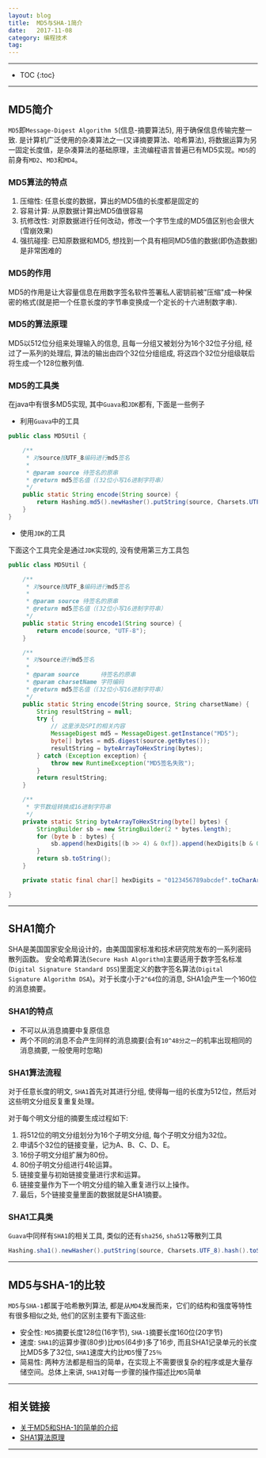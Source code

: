 ```yaml
---
layout: blog
title:  MD5与SHA-1简介
date:   2017-11-08
category: 编程技术
tag:
---
```



*****

* TOC
{:toc}

*****

## MD5简介
`MD5`即`Message-Digest Algorithm 5`(信息-摘要算法5), 用于确保信息传输完整一致. 是计算机广泛使用的杂凑算法之一(又译摘要算法、哈希算法), 将数据运算为另一固定长度值，是杂凑算法的基础原理，主流编程语言普遍已有MD5实现。`MD5`的前身有`MD2`、`MD3`和`MD4`。

### MD5算法的特点

1. 压缩性: 任意长度的数据，算出的MD5值的长度都是固定的
2. 容易计算: 从原数据计算出MD5值很容易
3. 抗修改性: 对原数据进行任何改动，修改一个字节生成的MD5值区别也会很大(雪崩效果)
4. 强抗碰撞: 已知原数据和MD5, 想找到一个具有相同MD5值的数据(即伪造数据)是非常困难的

### MD5的作用
MD5的作用是让大容量信息在用数字签名软件签署私人密钥前被"压缩"成一种保密的格式(就是把一个任意长度的字节串变换成一个定长的十六进制数字串).

### MD5的算法原理
MD5以512位分组来处理输入的信息, 且每一分组又被划分为16个32位子分组, 经过了一系列的处理后, 算法的输出由四个32位分组组成, 将这四个32位分组级联后将生成一个128位散列值.

### MD5的工具类
在java中有很多MD5实现, 其中`Guava`和`JDK`都有, 下面是一些例子

* 利用`Guava`中的工具

~~~java
public class MD5Util {

    /**
     * 对source按UTF_8编码进行md5签名
     *
     * @param source 待签名的原串
     * @return md5签名值（(32位小写16进制字符串）
     */
    public static String encode(String source) {
        return Hashing.md5().newHasher().putString(source, Charsets.UTF_8).hash().toString();
    }
}
~~~

* 使用`JDK`的工具

下面这个工具完全是通过`JDK`实现的, 没有使用第三方工具包

~~~java
public class MD5Util {

    /**
     * 对source按UTF_8编码进行md5签名
     *
     * @param source 待签名的原串
     * @return md5签名值（(32位小写16进制字符串）
     */
    public static String encode1(String source) {
        return encode(source, "UTF-8");
    }

    /**
     * 对source进行md5签名
     *
     * @param source      待签名的原串
     * @param charsetName 字符编码
     * @return md5签名值（(32位小写16进制字符串）
     */
    public static String encode(String source, String charsetName) {
        String resultString = null;
        try {
            // 这里涉及SPI的相关内容
            MessageDigest md5 = MessageDigest.getInstance("MD5");
            byte[] bytes = md5.digest(source.getBytes());
            resultString = byteArrayToHexString(bytes);
        } catch (Exception exception) {
            throw new RuntimeException("MD5签名失败");
        }
        return resultString;
    }

    /**
     * 字节数组转换成16进制字符串
     */
    private static String byteArrayToHexString(byte[] bytes) {
        StringBuilder sb = new StringBuilder(2 * bytes.length);
        for (byte b : bytes) {
            sb.append(hexDigits[(b >> 4) & 0xf]).append(hexDigits[b & 0xf]);
        }
        return sb.toString();
    }

    private static final char[] hexDigits = "0123456789abcdef".toCharArray();

}
~~~

*****

## SHA1简介
SHA是美国国家安全局设计的，由美国国家标准和技术研究院发布的一系列密码散列函数。 安全哈希算法(`Secure Hash Algorithm`)主要适用于数字签名标准(`Digital Signature Standard DSS`)里面定义的数字签名算法(`Digital Signature Algorithm DSA`)。对于长度小于`2^64`位的消息, SHA1会产生一个160位的消息摘要。

### SHA1的特点

* 不可以从消息摘要中复原信息
* 两个不同的消息不会产生同样的消息摘要(会有`10^48分之一`的机率出现相同的消息摘要, 一般使用时忽略)

### SHA1算法流程
对于任意长度的明文, `SHA1`首先对其进行分组, 使得每一组的长度为512位，然后对这些明文分组反复重复处理。

对于每个明文分组的摘要生成过程如下:

1. 将512位的明文分组划分为16个子明文分组, 每个子明文分组为32位。
2. 申请5个32位的链接变量，记为A、B、C、D、E。
3. 16份子明文分组扩展为80份。
4. 80份子明文分组进行4轮运算。
5. 链接变量与初始链接变量进行求和运算。
6. 链接变量作为下一个明文分组的输入重复进行以上操作。
7. 最后，5个链接变量里面的数据就是SHA1摘要。

### SHA1工具类
`Guava`中同样有`SHA1`的相关工具, 类似的还有`sha256`, `sha512`等散列工具

~~~java
Hashing.sha1().newHasher().putString(source, Charsets.UTF_8).hash().toString();
~~~

*****

## MD5与SHA-1的比较
`MD5`与`SHA-1`都属于哈希散列算法, 都是从`MD4`发展而来，它们的结构和强度等特性有很多相似之处, 他们的区别主要有下面这些:

* 安全性: `MD5`摘要长度128位(16字节), `SHA-1`摘要长度160位(20字节)
* 速度: `SHA1`的运算步骤(80步)比`MD5`(64步)多了16步, 而且SHA1记录单元的长度比MD5多了32位, `SHA1`速度大约比`MD5`慢了`25％`
* 简易性: 两种方法都是相当的简单，在实现上不需要很复杂的程序或是大量存储空间。总体上来讲, `SHA1`对每一步骤的操作描述比`MD5`简单

*****

## 相关链接

* [关于MD5和SHA-1的简单的介绍](http://blog.csdn.net/woxinfeixiangliudan/article/details/50371932)
* [SHA1算法原理](https://www.cnblogs.com/scu-cjx/p/6878853.html)

*****
